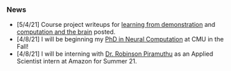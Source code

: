 ### News
- [5/4/21] Course project writeups for [learning from demonstration](https://joel99.github.io/lfd_7648_final.pdf) and [computation and the brain](https://github.com/joel99/illusions) posted.
- [4/8/21] I will be beginning my [PhD in Neural Computation](https://www.cmu.edu/ni/academics/pnc/) at CMU in the Fall!
- [4/8/21] I will be interning with [Dr. Robinson Piramuthu](https://scholar.google.com/citations?user=2CkqEGcAAAAJ) as an Applied Scientist intern at Amazon for Summer 21.
<!-- - [3/31/21] Awarded the [Donald V. Jackson Fellowship](https://www.cc.gatech.edu/awards) (for 1st year MS students). -->
<!-- - [3/31/21] Serving as a reviewer for the [ViGIL workshop](https://vigilworkshop.github.io/) and [ICCV](http://iccv2021.thecvf.com/home). -->
<!-- - [12/4/20] Network Science course project writeup posted [here](https://github.com/joel99/noised-rnn-networks/blob/master/report.pdf). I suggest we may want to study dynamical robustness in deep networks. -->
<!-- - [11/25/20] Deep Learning for Text course project writeup posted [here](https://github.com/joel99/bert-representations/blob/master/bert_representations.pdf). We looked at how BERT's representations change during fine-tuning. -->